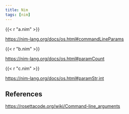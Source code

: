 ```yaml
---
title: Nim
tags: [nim]
---
```


{{< r "a.nim" >}}

<https://nim-lang.org/docs/os.html#commandLineParams>

{{< r "b.nim" >}}

<https://nim-lang.org/docs/os.html#paramCount>

{{< r "c.nim" >}}

<https://nim-lang.org/docs/os.html#paramStr,int>

## References

<https://rosettacode.org/wiki/Command-line_arguments>
